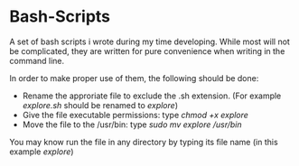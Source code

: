 Bash-Scripts
============

A set of bash scripts i wrote during my time developing. While most will not be complicated, they are written for pure convenience when writing in the command line.

In order to make proper use of them, the following should be done:

- Rename the approriate file to exclude the .sh extension. (For example *explore.sh* should be renamed to *explore*)
- Give the file executable permissions: type *chmod +x explore*
- Move the file to the /usr/bin: type *sudo mv explore /usr/bin*

You may know run the file in any directory by typing its file name (in this example *explore*)
